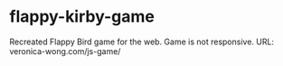 # flappy-kirby-game
Recreated Flappy Bird game for the web. 
Game is not responsive. 
URL: veronica-wong.com/js-game/ 
